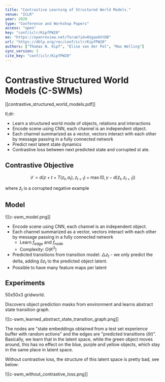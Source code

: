 ```yaml
---
title: "Contrastive Learning of Structured World Models."
venue: "ICLR"
year: 2020
type: "Conference and Workshop Papers"
access: "open"
key: "conf/iclr/KipfPW20"
ee: "https://openreview.net/forum?id=H1gax6VtDB"
url: "https://dblp.org/rec/conf/iclr/KipfPW20"
authors: ["Thomas N. Kipf", "Elise van der Pol", "Max Welling"]
sync_version: 3
cite_key: "conf/iclr/KipfPW20"
---
```

# Contrastive Structured World Models (C-SWMs)

[[contrastive_structured_world_models.pdf]]

tl;dr:
 - Learn a structured world mode of objects, relations and interactions
 - Encode scene using CNN, each channel is an independent object.
 - Each channel summarized as a vector, vectors interact with each other by message passing in a fully connected network
 - Predict next latent state dynamics
 - Contrastive loss between next predicted state and corrupted st ate.


## Contrastive Objective

$$
\mathcal{L} = d(z+t + T(z_t, a_t), z_{t + 1}) + \max(0, \gamma -d(\tilde z_t, z_{t + 1}))
$$

where $\tilde z_t$ is a corrupted negative example

## Model

![[c-swm_model.png]]

 - Encode scene using CNN, each channel is an independent object.
 - Each channel summarized as a vector, vectors interact with each other by message passing in a fully connected network
	 - Learn $f_{\text{edge}}$ and $f_{\text{node}}$
	 - Complexity: $O(K^2)$
 - Predicted transitions from transition model: $\triangle z_t$ - we only predict the delta, adding $\delta z_t$ to the predicted object latent.
 - Possible to have many feature maps per latent


## Experiments

50x50x3 gridworld.

Discovers object prediction masks from environment and learns abstract state transition graph.

![[c-swm_learned_abstract_state_transition_graph.png]]

The nodes are "state embeddings obtained from a test set experience buffer with random actions" and the edges are "predicted transitions ($\delta t$)". Basically, we learn that in the latent space, while the green object moves around, this has no effect on the blue, purple and yellow objects, which stay in the same place in latent space.

Without contrastive loss, the structure of this latent space is pretty bad, see below:

![[c-swm_without_contrastive_loss.png]]